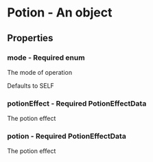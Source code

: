 

# Potion - An object



## Properties



### mode - Required enum



 The mode of operation



Defaults to SELF



### potionEffect - Required PotionEffectData



 The potion effect



### potion - Required PotionEffectData



 The potion effect

